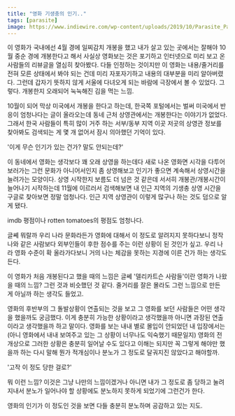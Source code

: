 ```yaml
---
title: "영화 기생충의 인기.."
tags: [parasite]
image: https://www.indiewire.com/wp-content/uploads/2019/10/Parasite_Parks_Garden-1.jpg?w=780
---
```


이 영화가 국내에선 4월 경에 일찌감치 개봉을 했고 내가 살고 있는 곳에서는 잘해야 10월 중순 경에 개봉한다고 해서 사실상 영화보는 것은 포기하고 인터넷으로 미리 보고 온 사람들의 리뷰글을 열심히 찾아봤다. 다들 인정하는 것이지만 이 영화는 내용/줄거리를 전혀 모른 상태에서 봐야 되는 건데 미리 자포자기하고 내용의 대부분을 미리 알아버렸다. 그런데 갑자기 뜻하지 않게 서울에 다녀오게 되는 바람에 극장에서 볼 수 있었다. 그렇다. 개봉한지 오래되어 눅눅해진 김을 먹는 느낌.

10월이 되어 막상 미국에서 개봉을 한다고 하는데, 한국쪽 포털에서는 벌써 미국에서 반응이 엄청나다는 글이 올라오는데 동네 근처 상영관에서는 개봉한다는 이야기가 없었다. 그래서 한국 사람들이 특히 많이 거주 하는 서부/동부 지역 이곳 저곳의 상영관 정보를 찾아봐도 검색되는 게 몇 개 없어서 잠시 의아했던 기억이 있다. 

'이게 무슨 인기가 있는 건가? 말도 안되는데?'

이 동네에서 영화는 생각보다 꽤 오래 상영을 하는데다 새로 나온 영화면 시각을 다투어 보러가는 그런 문화가 아니어서인지 좀 상영해보고 인기가 좋으면 계속해서 상영시간을 늘려가는 모양이다. 상영 시작한지 보름도 더 넘은 것 같은데 서서히 개봉관/개봉시간이 늘어나기 시작하는데 11월에 이르러서 검색해보면 내 인근 지역의 기생충 상영 시간을 구글로 찾아보면 정말 엄청나다. 인근 지역 상영관이 이렇게 많구나 하는 것도 덤으로 알게 됐다. 

imdb 평점이나 rotten tomatoes의 평점도 엄청나다. 

글쎼 뭐랄까 우리 나라 문화라든가 영화에 대해서 이 정도로 알려지지 못하다보니 정작 나와 같은 사람보다 외부인들이 후한 점수를 주는 이런 상황이 된 것인가 싶고. 우리 나라 영화 수준이 확 올라가다보니 거의 나는 체감을 못하는 지경에 이른 건가 하는 생각도 든다. 

이 영화가 처음 개봉된다고 했을 때의 느낌은 글쎄 '델리카트슨 사람들'이란 영화가 나왔을 때의 느낌? 그런 것과 비슷했던 것 같다. 줄거리를 잘은 몰라도 그런 느낌으로 만든 게 아닐까 하는 생각도 들었고. 

영화의 후반부의 그 돌발상황이 연출되는 것을 보고 그 영화를 보던 사람들은 어떤 생각을 했을까도 궁금했다. 이게 충분히 가능한 상황이라고 생각했을까 아니면 과장된 연출이라고 생각했을까 하고 말이다. 영화를 보는 내내 별로 몰입이 안되었던 내 입장에서는 (아니 영화에서 내내 보여주고 있는 그 상황이 너무나도 익숙했기 때문일지) 영화의 전개상으로 그러한 상황은 충분히 일어날 수도 있다고 이해는 되지만 꼭 그렇게 해야만 했을까 하는 다시 말해 뭔가 적개심이나 분노가 그 정도로 달궈지진 않았다고 해야할까. 

'고작 이 정도 당한 걸로?'

뭐 이런 느낌? 이것은 그냥 나만의 느낌이겠거나 아니면 내가 그 정도로 좀 당하고 눌려지내서 분노가 일어나야 할 상황에도 분노하지 못하게 되었기에 그런건가 한다. 

영화의 인기가 이 정도인 것을 보면 다들 충분히 분노하며 공감하고 있는 지도. 